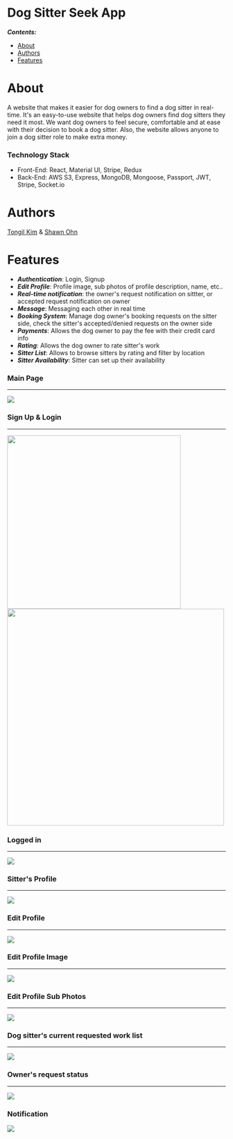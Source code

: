 # Dog Sitter Seek App
**_Contents:_**
* [About](#About)
* [Authors](#Authors)
* [Features](#Features)

# About
A website that makes it easier for dog owners to find a dog sitter in real-time. It's an easy-to-use website that helps dog owners find dog sitters they need it most. We want dog owners to feel secure, comfortable and at ease with their decision to book a dog sitter.
Also, the website allows anyone to join a dog sitter role to make extra money.

### Technology Stack
* Front-End: React, Material UI, Stripe, Redux
* Back-End: AWS S3, Express, MongoDB, Mongoose, Passport, JWT, Stripe, Socket.io

# Authors
[Tongil Kim](https://github.com/TongilKim) & [Shawn Ohn](https://github.com/shawnohn)

# Features
* **_Authentication_**: Login, Signup
* **_Edit Profile_**: Profile image, sub photos of profile description, name, etc..
* **_Real-time notification_**: the owner's request notification on sittter, or accepted request notification on owner
* **_Message_**: Messaging each other in real time
* **_Booking System_**: Manage dog owner's booking requests on the sitter side, check the sitter's accepted/denied requests on the owner side
* **_Payments_**: Allows the dog owner to pay the fee with their credit card info
* **_Rating_**: Allows the dog owner to rate sitter's work
* **_Sitter List_**: Allows to browse sitters by rating and filter by location
* **_Sitter Availability_**: Sitter can set up their availability

### Main Page
---
<div>
 <img src="https://user-images.githubusercontent.com/35641052/88823396-6a31b500-d19b-11ea-9063-fd92ff4adba8.JPG"></img> 
</div>

### Sign Up & Login
---
<div style="vertical-align:middle; display:inline-block;">
  <img src="https://user-images.githubusercontent.com/35641052/88820778-25584f00-d198-11ea-83db-f2bd4ab41eab.JPG" width="400" height: "400"></img>
  <img src="https://user-images.githubusercontent.com/35641052/88820882-4a4cc200-d198-11ea-8efe-b13df09e2dd5.JPG" width="500" height: "500"></img>
</div>

### Logged in
---
<div>
 <img src="https://user-images.githubusercontent.com/35641052/88822353-1d99aa00-d19a-11ea-9a3d-bd2bb3d6f3cd.JPG"></img> 
</div>

### Sitter's Profile
---
<div>
 <img src="https://user-images.githubusercontent.com/35641052/88824363-9f8ad280-d19c-11ea-970f-179377a07bbb.JPG"></img> 
</div>

### Edit Profile
---
<div>
 <img src="https://user-images.githubusercontent.com/35641052/88822599-723d2500-d19a-11ea-81b4-35180007cc12.JPG"></img> 
</div>

### Edit Profile Image
---
<div>
 <img src="https://user-images.githubusercontent.com/35641052/88822650-82550480-d19a-11ea-9831-431a18644ab6.JPG"></img> 
</div>

### Edit Profile Sub Photos
---
<div>
 <img src="https://user-images.githubusercontent.com/35641052/88822721-9993f200-d19a-11ea-8b09-e387b519972a.JPG"></img> 
</div>

### Dog sitter's current requested work list
---
<div>
 <img src="https://user-images.githubusercontent.com/35641052/88824863-3d7e9d00-d19d-11ea-85ec-db30b20da80d.JPG"></img> 
</div>

### Owner's request status
---
<div>
 <img src="https://user-images.githubusercontent.com/35641052/88824965-5d15c580-d19d-11ea-86fb-643ed1e31b07.JPG"></img> 
</div>

### Notification

<div>
 <img src="https://user-images.githubusercontent.com/35641052/88824090-44f17680-d19c-11ea-9d05-a82a1602d4f2.gif"></img> 
</div>
